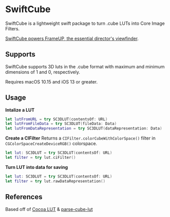 # SwiftCube
SwiftCube is a lightweight swift package to turn .cube LUTs into Core Image Filters.

[SwiftCube powers FrameUP, the essential director's viewfinder](https://frameup.ronanfuruta.com/?r=scgh).

## Supports
SwiftCube supports 3D luts in the .cube format with maximum and minimum dimensions of 1 and 0, respectively.

Requires macOS 10.15 and iOS 13 or greater.



## Usage

**Intalize a LUT**
```swift
let lutFromURL = try SC3DLUT(contentsOf: URL)
let lutFromFileData = try SC3DLUT(fileData: Data)
let lutFromDataRepresentation = try SC3DLUT(dataRepresentation: Data)
```

**Create a CIFilter**
Returns a `CIFilter.colorCubeWithColorSpace()` filter in `CGColorSpaceCreateDeviceRGB()` colorspace.
```swift
let lut: SC3DLUT = try SC3DLUT(contentsOf: URL)
let filter = try lut.ciFilter()
```

**Turn LUT into data for saving**
```swift
let lut: SC3DLUT = try SC3DLUT(contentsOf: URL)
let filter = try lut.rawDataRepresentation()
```

## References
Based off of [Cocoa LUT](https://github.com/alejandrojapkin/CocoaLUT) & [parse-cube-lut](https://github.com/thibauts/parse-cube-lut)

